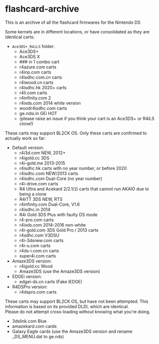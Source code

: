 # flashcard-archive
This is an archive of all the flashcard firmwares for the Nintendo DS

Some kernels are in different locations, or have consolidated as they are identical carts:

- `Ace3DS+_R4iLS` folder:
    - Ace3DS+
    - Ace3DS X
    - \### in 1 combo cart
    - r4azure.com carts
    - r4inp.com carts
    - r4isdhc.com.cn carts
    - r4iwood.cn carts
    - r4isdhc.hk 2020+ carts
    - r4li.com carts
    - r4infinity.com 2
    - r4ixds.com 2014 white version
    - woodr4isdhc.com carts
    - ge.ndsi.in GEi HOT
    - (please raise an issue if you think your cart is an Ace3DS+ or R4iLS clone!)

These carts may support BL2CK OS. Only these carts are confirmed to actually work so far:

- Default version:
    - r4i3d.com NEW, 2012+
    - r4igold.cc 3DS
    - r4i-gold.me 2013-2015
    - r4isdhc.hk carts with no year number, or before 2020
    - r4isdhc.com NEW/2013 carts
    - r4isdhc.com Dual-Core (no year number)
    - r4i-drive.com carts
    - R4 Ultra and Acekard 2/2.1/2i carts that cannot run AKAIO due to being a clone
    - R4iTT 3DS NEW, RTS
    - r4infinity.com Dual-Core, V1.6
    - r4isdhc.in 2014
    - R4i Gold 3DS Plus with faulty DS mode
    - r4-pro.com carts
    - r4ixds.com 2014-2016 non-white
    - r4i-gold.com 3DS Gold Pro / 2013 carts
    - r4sdhc.com V3DSU
    - r4i-3dsnew.com carts
    - r4i-u.com carts
    - r4ds-i.com.cn carts
    - super4i.com carts
- Amaze3DS version:
    - r4igold.cc Wood 
    - Amaze3DS (use the Amaze3DS version)
- EDGEi version:
    - edgei-ds.cn carts (Fake iEDGE)
- R4DSPro version:
    - r4dspro.com carts

These carts may support BL2CK OS, but have not been attempted. This information is based on its provided DLDI, which are identical.  
Please do not attempt cross-loading without knowing what you're doing.

- 3dslink.com Blue
- amazekard.com cards
- Galaxy Eagle cards (use the Amaze3DS version and rename _DS_MENU.dat to ge.nds)
